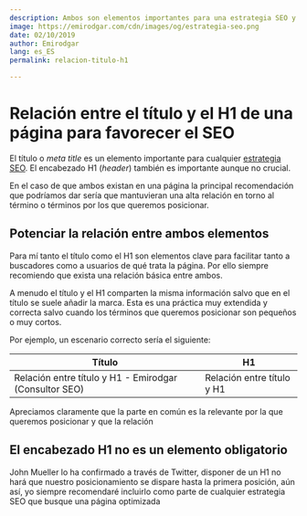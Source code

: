 ```yaml
---
description: Ambos son elementos importantes para una estrategia SEO y deben mantener una relación
image: https://emirodgar.com/cdn/images/og/estrategia-seo.png
date: 02/10/2019
author: Emirodgar
lang: es_ES
permalink: relacion-titulo-h1

--- 
```


# Relación entre el título y el H1 de una página para favorecer el SEO

El título o *meta title* es un elemento importante para cualquier [estrategia SEO](https://emirodgar.com/estrategia-seo). El encabezado H1 (*header*) también es importante aunque no crucial.

En el caso de que ambos existan en una página la principal recomendación que podríamos dar sería que mantuvieran una alta relación en torno al término o términos por los que queremos posicionar.

## Potenciar la relación entre ambos elementos

Para mí tanto el título como el H1 son elementos clave para facilitar tanto a buscadores como a usuarios de qué trata la página. Por ello siempre recomiendo que exista una relación básica entre ambos.

A menudo el título y el H1 comparten la misma información salvo que en el título se suele añadir la marca. Esta es una práctica muy extendida y correcta salvo cuando los términos que queremos posicionar son pequeños o muy cortos.

Por ejemplo, un escenario correcto sería el siguiente:

|Título| H1  |
|--|--|
| Relación entre título y H1 - Emirodgar (Consultor SEO) | Relación entre título y H1 |

Apreciamos claramente que la parte en común es la relevante por la que queremos posicionar y que la relación

## El encabezado H1 no es un elemento obligatorio

John Mueller lo ha confirmado a través de Twitter, disponer de un H1 no hará que nuestro posicionamiento se dispare hasta la primera posición, aún así, yo siempre recomendaré incluirlo como parte de cualquier estrategia SEO que busque una página optimizada

<amp-twitter 
  width="375"
  height="472"
  layout="responsive"
  data-tweetid="1171488591748296705">
</amp-twitter>
<!--stackedit_data:
eyJoaXN0b3J5IjpbLTE1MDMyMDA4NDcsMTgwMjg4MDgyNF19
-->